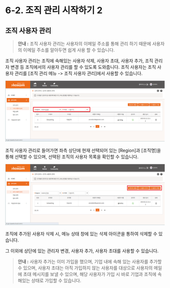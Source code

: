 # 6-2. 조직 관리 시작하기 2

## **조직 사용자 관리**

> **안내 :** 조직 사용자 관리는 사용자의 이메일 주소를 통해 관리 하기 때문에 사용자의 이메일 주소를 알아두면 쉽게 사용 할 수 있습니다.

조직 사용자 관리는 조직에 속해있는 사용자 삭제, 사용자 초대, 사용자 추가, 조직 관리자 변경 등 조직에서의 사용자 관리를 할 수 있도록 도와줍니다. 조직 사용자는 조직 사용자 관리를 \[조직 관리 메뉴 -&gt; 조직 사용자 관리\]에서 사용할 수 있습니다.

![](.gitbook/assets/image%20%2818%29.png)

조직 사용자 관리로 들어가면 좌측 상단에 현재 선택되어 있는 \[Region\]과 \[조직명\]을 통해 선택할 수 있으며, 선택된 조직의 사용자 목록을 확인할 수 있습니다.

![](.gitbook/assets/image%20%2824%29.png)

조직에 추가된 사용자 삭제 시, 메뉴 상태 창에 있는 삭제 아이콘을 통하여 삭제할 수 있습니다.

그 이외에 상단에 있는 관리자 변경, 사용자 추가, 사용자 초대를 사용할 수 있습니다.

> **안내 :** 사용자 추가는 이미 가입을 했으며, 기업 내에 속해 있는 사용자를 추가할 수 있으며, 사용자 초대는 아직 가입하지 않는 사용자를 대상으로 사용자의 메일에 초대 메시지를 보낼 수 있으며, 해당 사용자가 가입 시 바로 기업과 조직에 속해있는 상태로 가입할 수 있습니다.



